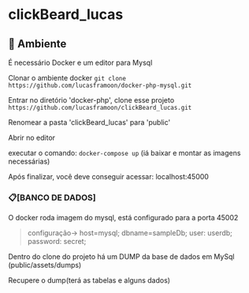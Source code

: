 # clickBeard_lucas
## 🔧 Ambiente
É necessário Docker e um editor para Mysql

Clonar o ambiente docker `git clone https://github.com/lucasframoon/docker-php-mysql.git`

Entrar no diretório 'docker-php', clone esse projeto `https://github.com/lucasframoon/clickBeard_lucas.git`

Renomear a pasta 'clickBeard_lucas' para 'public'

Abrir no editor

executar o comando: `docker-compose up` (iá baixar e montar as imagens necessárias)

Após finalizar, você deve conseguir acessar: localhost:45000
  
### 📋[BANCO DE DADOS]
O docker roda imagem do mysql, está configurado para a porta 45002

>configuração-> host=mysql; dbname=sampleDb; user: userdb; password: secret;
  
Dentro do clone do projeto há um DUMP da base de dados em MySql (public/assets/dumps)

Recupere o dump(terá as tabelas e alguns dados)
